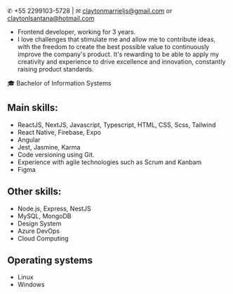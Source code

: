 ✆ +55 2299103-5728 | ✉ claytonmarrieljs@gmail.com or claytonlsantana@hotmail.com

- Frontend developer, working for 3 years.
- I love challenges that stimulate me and allow me to contribute ideas, with the freedom to create the best possible value to continuously improve the company's product. It's rewarding to be able to apply my creativity and experience to drive excellence and innovation, constantly raising product standards.

🎓 Bachelor of Information Systems

## Main skills:
- ReactJS, NextJS, Javascript, Typescript, HTML, CSS, Scss, Tailwind
- React Native, Firebase, Expo
- Angular
- Jest, Jasmine, Karma
- Code versioning using Git.
- Experience with agile technologies such as Scrum and Kanbam
- Figma

## Other skills:
- Node.js, Express, NestJS
- MySQL, MongoDB
- Design System 
- Azure DevOps
- Cloud Computing

## Operating systems
- Linux 
- Windows
